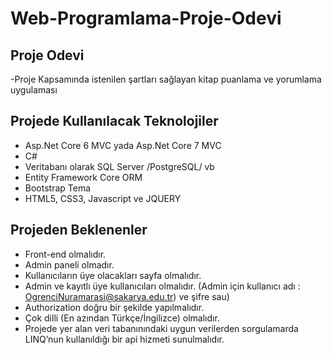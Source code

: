 # Web-Programlama-Proje-Odevi
Proje Odevi
-----------------------------
-Proje Kapsamında istenilen şartları sağlayan kitap puanlama ve yorumlama uygulaması

 Projede Kullanılacak Teknolojiler
-----------------------------------
* Asp.Net Core 6 MVC yada Asp.Net Core 7 MVC
* C#
* Veritabanı olarak SQL Server /PostgreSQL/ vb
* Entity Framework Core ORM
* Bootstrap Tema
* HTML5, CSS3, Javascript ve JQUERY

 Projeden Beklenenler
----------------------
* Front-end olmalıdır.
* Admin paneli olmadır.
* Kullanıcıların üye olacakları sayfa olmalıdır.
* Admin ve kayıtlı üye kullanıcıları olmalıdır.
 (Admin için kullanıcı adı : OgrenciNuramarasi@sakarya.edu.tr) ve şifre sau)
* Authorization doğru bir şekilde yapılmalıdır.
* Çok dilli (En azından Türkçe/İngilizce) olmalıdır.
* Projede yer alan veri tabanınındaki uygun verilerden sorgulamarda LINQ’nun kullanıldığı
bir api hizmeti sunulmalıdır.
